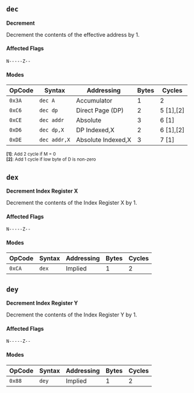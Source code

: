 
## `dec`

**Decrement**

Decrement the contents of the effective address by 1.

#### Affected Flags

```
N-----Z--
```

#### Modes

| OpCode | Syntax         | Addressing           | Bytes | Cycles        |
|--------|----------------|----------------------|-------|---------------|
| `0x3A` | `dec A`        | Accumulator          | 1     | 2             |
| `0xC6` | `dec dp`       | Direct Page (DP)     | 2     | 5 [1],[2]     |
| `0xCE` | `dec addr`     | Absolute             | 3     | 6 [1]         |
| `0xD6` | `dec dp,X`     | DP Indexed,X         | 2     | 6 [1],[2]     |
| `0xDE` | `dec addr,X`   | Absolute Indexed,X   | 3     | 7 [1]         |

<sub>**[1]**: Add 2 cycle if M = 0</sub><br />
<sub>**[2]**: Add 1 cycle if low byte of D is non-zero</sub><br />





## `dex`

**Decrement Index Register X**

Decrement the contents of the Index Register X by 1.

#### Affected Flags

```
N-----Z--
```

#### Modes

| OpCode | Syntax         | Addressing           | Bytes | Cycles        |
|--------|----------------|----------------------|-------|---------------|
| `0xCA` | `dex`          | Implied              | 1     | 2             |





## `dey`

**Decrement Index Register Y**

Decrement the contents of the Index Register Y by 1.

#### Affected Flags

```
N-----Z--
```

#### Modes

| OpCode | Syntax         | Addressing           | Bytes | Cycles        |
|--------|----------------|----------------------|-------|---------------|
| `0x88` | `dey`          | Implied              | 1     | 2             |
